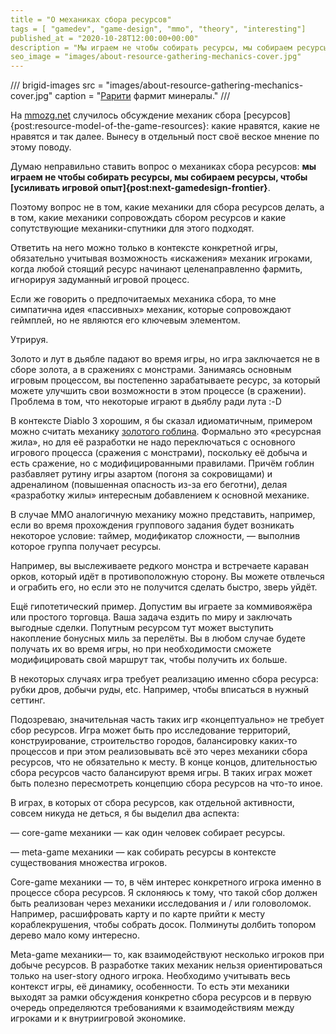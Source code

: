 ```yaml
---
title = "О механиках сбора ресурсов"
tags = [ "gamedev", "game-design", "mmo", "theory", "interesting"]
published_at = "2020-10-28T12:00:00+00:00"
description = "Мы играем не чтобы собирать ресурсы, мы собираем ресурсы, чтоб усиливать игровой опыт."
seo_image = "images/about-resource-gathering-mechanics-cover.jpg"
---
```


/// brigid-images
src = "images/about-resource-gathering-mechanics-cover.jpg"
caption = "[Рарити](https://mlp.fandom.com/ru/wiki/%D0%A0%D0%B0%D1%80%D0%B8%D1%82%D0%B8) фармит минералы."
///

На [mmozg.net](https://mmozg.net/justask/2020/10/21/kakaya-mehanika-sbora-resursov-v-mmo-vam-kazhetsya-naibolee-interesnoy.html) случилось обсуждение механик сбора [ресурсов]{post:resource-model-of-the-game-resources}: какие нравятся, какие не нравятся и так далее. Вынесу в отдельный пост своё веское мнение по этому поводу.

Думаю неправильно ставить вопрос о механиках сбора ресурсов: **мы играем не чтобы собирать ресурсы, мы собираем ресурсы, чтобы [усиливать игровой опыт]{post:next-gamedesign-frontier}**.

Поэтому вопрос не в том, какие механики для сбора ресурсов делать, а в том, какие механики сопровождать сбором ресурсов и какие сопутствующие механики-спутники для этого подходят.

<!-- more -->

Ответить на него можно только в контексте конкретной игры, обязательно учитывая возможность «искажения» механик игроками, когда любой стоящий ресурс начинают целенаправленно фармить, игнорируя задуманный игровой процесс.

Если же говорить о предпочитаемых механика сбора, то мне симпатична идея «пассивных» механик, которые сопровождают геймплей, но не являются его ключевым элементом.

Утрируя.

Золото и лут в дьябле падают во время игры, но игра заключается не в сборе золота, а в сражениях с монстрами. Занимаясь основным игровым процессом, вы постепенно зарабатываете ресурс, за который можете улучшить свои возможности в этом процессе (в сражении). Проблема в том, что некоторые играют в дьяблу ради лута :-D

В контексте Diablo 3 хорошим, я бы сказал идиоматичным, примером можно считать механику [золотого гоблина](https://diablo.fandom.com/wiki/Treasure_Goblin). Формально это «ресурсная жила», но для её разработки не надо переключаться с основного игрового процесса (сражения с монстрами), поскольку её добыча и есть сражение, но с модифицированными правилами. Причём гоблин разбавляет рутину игры азартом (погоня за сокровищами) и адреналином (повышенная опасность из-за его беготни), делая «разработку жилы» интересным добавлением к основной механике.

В случае ММО аналогичную механику можно представить, например, если во время прохождения группового задания будет возникать некоторое условие: таймер, модификатор сложности, — выполнив которое группа получает ресурсы.

Например, вы выслеживаете редкого монстра и встречаете караван орков, который идёт в противоположную сторону. Вы можете отвлечься и ограбить его, но если это не получится сделать быстро, зверь уйдёт.

Ещё гипотетический пример. Допустим вы играете за коммивояжёра или простого торговца. Ваша задача ездить по миру и заключать выгодные сделки. Попутным ресурсом тут может выступить накопление бонусных миль за перелёты. Вы в любом случае будете получать их во время игры, но при необходимости сможете модифицировать свой маршрут так, чтобы получить их больше.

В некоторых случаях игра требует реализацию именно сбора ресурса: рубки дров, добычи руды, etc. Например, чтобы вписаться в нужный сеттинг.

Подозреваю, значительная часть таких игр «концептуально» не требует сбор ресурсов. Игра может быть про исследование территорий, конструирование, строительство городов, балансировку каких-то процессов и при этом реализовывать всё это через механики сбора ресурсов, что не обязательно к месту. В конце концов, длительностью сбора ресурсов часто балансируют время игры. В таких играх может быть полезно пересмотреть концепцию сбора ресурсов на что-то иное.

В играх, в которых от сбора ресурсов, как отдельной активности, совсем никуда не деться, я бы выделил два аспекта:

— core-game механики — как один человек собирает ресурсы.

— meta-game механики — как собирать ресурсы в контексте существования множества игроков.

Core-game механики — то, в чём интерес конкретного игрока именно в процессе сбора ресурсов. Я склоняюсь к тому, что такой сбор должен быть реализован через механики исследования и / или головоломок. Например, расшифровать карту и по карте прийти к месту кораблекрушения, чтобы собрать досок. Полминуты долбить топором  дерево мало кому интересно.

Meta-game механики— то, как взаимодействуют несколько игроков при добыче ресурсов. В разработке таких механик нельзя ориентироваться только на user-story одного игрока. Необходимо учитывать весь контекст игры, её динамику, особенности. То есть эти механики выходят за рамки обсуждения конкретно сбора ресурсов и в первую очередь определяются требованиями к взаимодействиям между игроками и к внутриигровой экономике.
